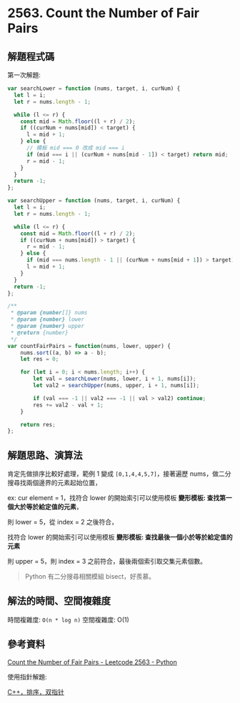 # 2563. Count the Number of Fair Pairs

## 解題程式碼

第一次解題:

```javascript
var searchLower = function (nums, target, i, curNum) {
  let l = i;
  let r = nums.length - 1;

  while (l <= r) {
    const mid = Math.floor((l + r) / 2);
    if ((curNum + nums[mid]) < target) {
      l = mid + 1;
    } else {
      // 模板 mid === 0 改成 mid === i
      if (mid === i || (curNum + nums[mid - 1]) < target) return mid;
      r = mid - 1;
    }
  }
  return -1;
};

var searchUpper = function (nums, target, i, curNum) {
  let l = i;
  let r = nums.length - 1;

  while (l <= r) {
    const mid = Math.floor((l + r) / 2);
    if ((curNum + nums[mid]) > target) {
      r = mid - 1;
    } else {
      if (mid === nums.length - 1 || (curNum + nums[mid + 1]) > target) return mid;
      l = mid + 1;
    }
  }
  return -1;
};

/**
 * @param {number[]} nums
 * @param {number} lower
 * @param {number} upper
 * @return {number}
 */
var countFairPairs = function(nums, lower, upper) {
    nums.sort((a, b) => a - b);
    let res = 0;

    for (let i = 0; i < nums.length; i++) {
        let val = searchLower(nums, lower, i + 1, nums[i]);
        let val2 = searchUpper(nums, upper, i + 1, nums[i]);

        if (val === -1 || val2 === -1 || val > val2) continue;
        res += val2 - val + 1;
    }

    return res;
};
```

## 解題思路、演算法

肯定先做排序比較好處理，範例 1 變成 `[0,1,4,4,5,7]`，接著遍歷 nums，做二分搜尋找兩個邊界的元素起始位置，

ex: cur element = 1，找符合 lower 的開始索引可以使用模板 **變形模板: 查找第一個大於等於給定值的元素**，

則 lower = 5，從 index = 2 之後符合，

找符合 lower 的開始索引可以使用模板 **變形模板: 查找最後一個小於等於給定值的元素**

則 upper = 5，則 index = 3 之前符合，最後兩個索引取交集元素個數。

> Python 有二分搜尋相關模組 bisect，好羨慕。

## 解法的時間、空間複雜度

時間複雜度: `O(n * log n)`
空間複雜度: O(1)

## 參考資料

[Count the Number of Fair Pairs - Leetcode 2563 - Python](https://youtu.be/TjthKf7Mc_8)

使用指針解題:

[C++，排序，双指针](https://leetcode.cn/problems/count-the-number-of-fair-pairs/solutions/2107122/cpai-xu-shuang-zhi-zhen-by-yan-hua-yi-le-8joc/)
